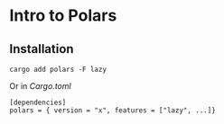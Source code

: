 # Intro to Polars

## Installation

```
cargo add polars -F lazy
```

Or in *Cargo.toml*
```
[dependencies]
polars = { version = "x", features = ["lazy", ...]}
```
